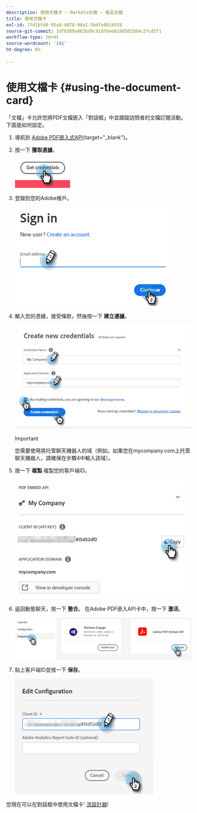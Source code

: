 ```yaml
---
description: 使用文檔卡 — Marketo文檔 — 產品文檔
title: 使用文檔卡
exl-id: 7fd1bfd0-95a9-4878-90a1-5bdfe8014919
source-git-commit: 3df0369a963bd9c918fdeb819d503584c27cd5f1
workflow-type: tm+mt
source-wordcount: '141'
ht-degree: 0%

---
```


# 使用文檔卡 {#using-the-document-card}

「文檔」卡允許您將PDF文檔嵌入「對話框」中並跟蹤訪問者的文檔訂閱活動。 下面是如何設定。

1. 導航到 [Adobe PDF嵌入式API](https://udp.adobe.io/document-services/apis/pdf-embed/){target=&quot;_blank&quot;}。

1. 按一下 **獲取憑據**。

   ![](assets/using-the-document-card-1.png)

1. 登錄到您的Adobe帳戶。

   ![](assets/using-the-document-card-2.png)

1. 輸入您的憑據，接受條款，然後按一下 **建立憑據**。

   ![](assets/using-the-document-card-3.png)

   >[!IMPORTANT]
   >
   >您需要使用將托管聊天機器人的域（例如，如果您在mycompany.com上托管聊天機器人，請確保在步驟4中輸入該域）。

1. 按一下 **複製** 複製您的客戶端ID。

   ![](assets/using-the-document-card-4.png)

1. 返回動態聊天，按一下 **整合**。 在Adobe PDF嵌入API卡中，按一下 **激活**。

   ![](assets/using-the-document-card-5.png)

1. 貼上客戶端ID並按一下 **保存**。

   ![](assets/using-the-document-card-6.png)

您現在可以在對話框中使用文檔卡&#39; [流設計器](/help/marketo/product-docs/demand-generation/dynamic-chat/dialogues/stream-designer.md)!
